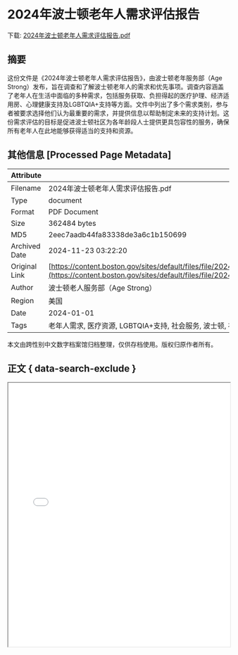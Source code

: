 # 2024年波士顿老年人需求评估报告

<!-- tcd_download_link -->
下载: <a href="2024年波士顿老年人需求评估报告.pdf" download>2024年波士顿老年人需求评估报告.pdf</a>
<!-- tcd_download_link_end -->

## 摘要

<!-- tcd_abstract -->
这份文件是《2024年波士顿老年人需求评估报告》，由波士顿老年服务部（Age Strong）发布，旨在调查和了解波士顿老年人的需求和优先事项。调查内容涵盖了老年人在生活中面临的多种需求，包括服务获取、负担得起的医疗护理、经济适用房、心理健康支持及LGBTQIA+支持等方面。文件中列出了多个需求类别，参与者被要求选择他们认为最重要的需求，并提供信息以帮助制定未来的支持计划。这份需求评估的目标是促进波士顿社区为各年龄段人士提供更具包容性的服务，确保所有老年人在此地能够获得适当的支持和资源。

<!-- tcd_abstract_end -->

## 其他信息 [Processed Page Metadata]

| Attribute       | Value                                  |
|-----------------|----------------------------------------|
| Filename        | 2024年波士顿老年人需求评估报告.pdf                             |
| Type            | document                                 |
| Format          | PDF Document                               |
| Size            | 362484 bytes                           |
| MD5             | 2eec7aadb44fa83338de3a6c1b150699                                  |
| Archived Date   | 2024-11-23 03:22:20                             |
| Original Link   | [https://content.boston.gov/sites/default/files/file/2024/10/Simplified%20Chinese%20Age%20Strong%20Needs%20Assessment%20Survey%202024.pdf](https://content.boston.gov/sites/default/files/file/2024/10/Simplified%20Chinese%20Age%20Strong%20Needs%20Assessment%20Survey%202024.pdf)                         |
| Author          | 波士顿老人服务部（Age Strong）                               |
| Region          | 美国                               |
| Date            | 2024-01-01                                 |
| Tags            | 老年人需求, 医疗资源, LGBTQIA+支持, 社会服务, 波士顿, 社区参与, 生活质量评估                                 |

本文由跨性别中文数字档案馆归档整理，仅供存档使用。版权归原作者所有。


## 正文 { data-search-exclude }

<!-- tcd_main_text -->
<iframe src="../2024年波士顿老年人需求评估报告.pdf" width="100%" height="600px">
    <p>无法显示PDF，请下载查看。</p>
</iframe>
<!-- tcd_main_text_end -->


